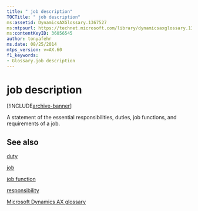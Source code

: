 ```yaml
---
title: " job description"
TOCTitle: " job description"
ms:assetid: DynamicsAXGlossary.1367527
ms:mtpsurl: https://technet.microsoft.com/library/dynamicsaxglossary.1367527(v=AX.60)
ms:contentKeyID: 36056545
author: tonyafehr
ms.date: 08/25/2014
mtps_version: v=AX.60
f1_keywords:
- Glossary.job description
---
```


# job description


[!INCLUDE[archive-banner](includes/archive-banner.md)]

A statement of the essential responsibilities, duties, job functions, and requirements of a job.

## See also

[duty](duty.md)

[job](job.md)

[job function](job-function.md)

[responsibility](responsibility.md)

[Microsoft Dynamics AX glossary](glossary/microsoft-dynamics-ax-glossary.md)

  


